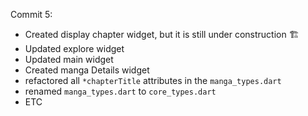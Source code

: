 Commit 5:
- Created display chapter widget, but it is still under construction 🏗️
- Updated explore widget 
- Updated main widget
- Created manga Details widget
- refactored all `*chapterTitle` attributes in the `manga_types.dart`
- renamed `manga_types.dart` to `core_types.dart`
- ETC
